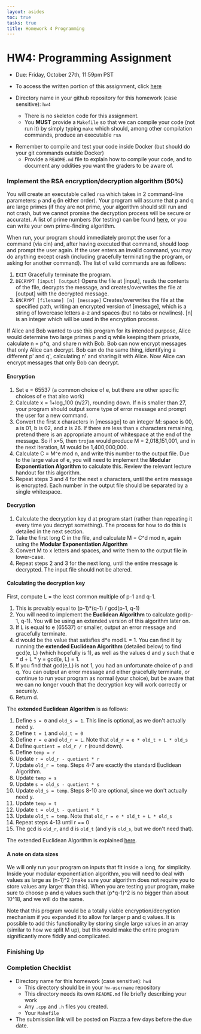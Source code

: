 ```yaml
---
layout: asides
toc: true
tasks: true
title: Homework 4 Programming
---
```


# HW4: Programming Assignment

+ Due: Friday, October 27th, 11:59pm PST

+ To access the written portion of this assignment, click [here](..)

+ Directory name in your github repository for this homework (case sensitive): `hw4`

  - There is no skeleton code for this assignment.
  - You **MUST** provide a `Makefile` so that we can compile your code (not run it) by simply typing `make` which should, among other compilation commands, produce an executable `rsa`
- Remember to compile and test your code inside Docker (but should do your git commands outside Docker)
  - Provide a `README.md` file to explain how to compile your code, and to document any oddities you want the graders to be aware of.
  

### Implement the RSA encryption/decryption algorithm (50%)

You will create an executable called `rsa` which takes in 2 command-line parameters: `p` and `q` (in either order).  Your program will assume that p and q are large primes (if they are not prime, your algorithm should still run and not crash, but we cannot promise the decryption process will be secure or accurate).  A list of prime numbers (for testing) can be found [here](http://compoasso.free.fr/primelistweb/page/prime/liste_online_en.php), or you can write your own prime-finding algorithm.

When run, your program should immediately prompt the user for a command (via cin) and, after having executed that command, should loop and prompt the user again.  If the user enters an invalid command, you may do anything except crash (including gracefully terminating the program, or asking for another command).  The list of valid commands are as follows:

1. `EXIT`  Gracefully terminate the program.
2. `DECRYPT [input] [output]`  Opens the file at [input], reads the contents of the file, decrypts the message, and creates/overwrites the file at [output] with the decrypted message.
3. `ENCRYPT [filename] [n] [message]` Creates/overwrites the file at the specified path, writing an encrypted version of [message], which is a string of lowercase letters a-z and spaces (but no tabs or newlines).   [n] is an integer which will be used in the encryption process.

If Alice and Bob wanted to use this program for its intended purpose, Alice would determine two large primes p and q while keeping them private, calculate n = p*q, and share n with Bob.  Bob can now encrypt messages that only Alice can decrypt.  Bob can do the same thing, identifying a different p' and q', calculating n' and sharing it with Alice.  Now Alice can encrypt messages that only Bob can decrypt.

#### Encryption

1. Set e = 65537 (a common choice of e, but there are other specific choices of e that also work)
2. Calculate x = 1+log_100 (n/27), rounding down.  If n is smaller than 27, your program should output some type of error message and prompt the user for a new command.
3. Convert the first x characters in [message] to an integer M: space is 00, a is 01, b is 02, and z is 26.    If there are less than x characters remaining, pretend there is an appropriate amount of whitespace at the end of the message.  So if x=5, then `trojan` would produce M = 2,018,151,001, and in the next iteration, M would be 1,400,000,000.
4. Calculate C = M^e mod n, and write this number to the output file.  Due to the large value of e, you will need to implement the **Modular Exponentiation Algorithm** to calculate this.  Review the relevant lecture handout for this algorithm.
5. Repeat steps 3 and 4 for the next x characters, until the entire message is encrypted.  Each number in the output file should be separated by a single whitespace.

#### Decryption

1. Calculate the decryption key d at program start (rather than repeating it every time you decrypt something).  The process for how to do this is detailed in the next section.
2. Take the first long C in the file, and calculate M = C^d mod n, again using the **Modular Exponentiation Algorithm**
3. Convert M to x letters and spaces, and write them to the output file in lower-case.
4. Repeat steps 2 and 3 for the next long, until the entire message is decrypted.  The input file should not be altered.

#### Calculating the decryption key

First, compute L = the least common multiple of p-1 and q-1.

1. This is provably equal to (p-1)*(q-1) / gcd(p-1, q-1)
2. You will need to implement the **Euclidean Algorithm** to calculate gcd(p-1, q-1).  You will be using an extended version of this algorithm later on.
3. If L is equal to e (65537) or smaller, output an error message and gracefully terminate.
4. d would be the value that satisfies d*e mod L = 1.  You can find it by running the **extended Euclidean Algorithm** (detailed below) to find gcd(e, L) (which hopefully is 1), as well as the values d and y such that e * d + L * y = gcd(e, L) = 1.
5. If you find that gcd(e,L) is not 1, you had an unfortunate choice of p and q.  You can output an error message and either gracefully terminate, or continue to run your program as normal (your choice), but be aware that we can no longer vouch that the decryption key will work correctly or securely.
6. Return d.

The **extended Euclidean Algorithm** is as follows:

1. Define `s = 0` and `old_s = 1`.  This line is optional, as we don't actually need y.
2. Define `t = 1` and `old_t = 0`
3. Define `r = e` and `old_r = L`.  Note that `old_r = e * old_t + L * old_s`
4. Define `quotient = old_r / r` (round down).
5. Define `temp = r`
6. Update `r = old_r - quotient * r`
7. Update `old_r = temp`.  Steps 4-7 are exactly the standard Euclidean Algorithm.
8. Update `temp = s`
9. Update `s = old_s - quotient * s`
10. Update `old_s = temp`.  Steps 8-10 are optional, since we don't actually need y.
11. Update `temp = t`
12. Update `t = old_t - quotient * t`
13. Update `old_t = temp`.  Note that `old_r = e * old_t + L * old_s`
14. Repeat steps 4-13 until r == 0
15. The gcd is `old_r`, and d is `old_t` (and y is `old_s`, but we don't need that).

The extended Euclidean Algorithm is explained [here](https://www.youtube.com/watch?v=6KmhCKxFWOs).

#### A note on data sizes

We will only run your program on inputs that fit inside a long, for simplicity.  Inside your modular exponentiation algorithm, you will need to deal with values as large as (n-1)^2 (make sure your algorithm does not require you to store values any larger than this).  When you are testing your program, make sure to choose p and q values such that (p*q-1)^2 is no bigger than about 10^18, and we will do the same.

Note that this program would be a totally viable encryption/decryption mechanism if you expanded it to allow for larger p and q values.  It is possible to add this functionality by storing single large values in an array (similar to how we split M up), but this would make the entire program significantly more fiddly and complicated.

### Finishing Up

### Completion Checklist

+ Directory name for this homework (case sensitive): `hw4`
  - This directory should be in your `hw-username` repository
  - This directory needs its own `README.md` file briefly describing your work
  - Any `.cpp` and `.h` files you created.
  - Your `Makefile`
+ The submission link will be posted on Piazza a few days before the due date.

